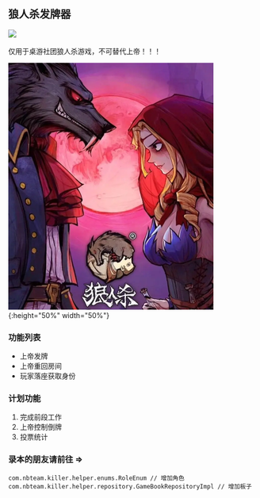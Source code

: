 ## 狼人杀发牌器

<a target="_blank" href="https://www.oracle.com/java/technologies/javase/javase-jdk8-downloads.html">
    <img src="https://img.shields.io/badge/JDK-8+-green.svg" />
</a>

仅用于桌游社团狼人杀游戏，不可替代上帝！！！

![](.readme_images/78bec635.png){:height="50%" width="50%"}

### 功能列表

* 上帝发牌
* 上帝重回房间
* 玩家落座获取身份

### 计划功能

1. 完成前段工作
2. 上帝控制倒牌
3. 投票统计

### 录本的朋友请前往 =>

```
com.nbteam.killer.helper.enums.RoleEnum // 增加角色
com.nbteam.killer.helper.repository.GameBookRepositoryImpl // 增加板子
```





